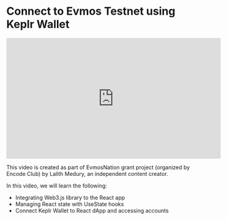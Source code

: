 # Connect to Evmos Testnet using Keplr Wallet

<iframe width="560" height="315" src="https://www.youtube.com/embed/jCrWj06BYN4" title="YouTube video player" frameborder="0" allow="accelerometer; autoplay; clipboard-write; encrypted-media; gyroscope; picture-in-picture; web-share" allowfullscreen></iframe>

This video is created as part of EvmosNation grant project (organized by Encode Club) by Lalith Medury, an independent content creator.

In this video, we will learn the following:

-   Integrating Web3.js library to the React app
-   Managing React state with UseState hooks
-   Connect Keplr Wallet to React dApp and accessing accounts